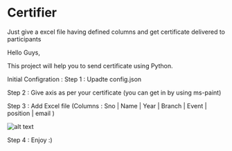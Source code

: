 # Certifier
Just give a excel file having defined columns and get certificate delivered to participants


Hello Guys,

This project will help you to send certificate using Python.


Initial Configration :
Step 1 : Upadte config.json 

Step 2 : Give axis as per your certificate  (you can get in by using ms-paint)

Step 3 : Add Excel file (Columns : Sno 	| Name |	Year |	Branch	| Event	| position | 	email )

![alt text](https://github.com/rahuljain4187/certifier/blob/master/certifier.png)

Step 4 : Enjoy :)
